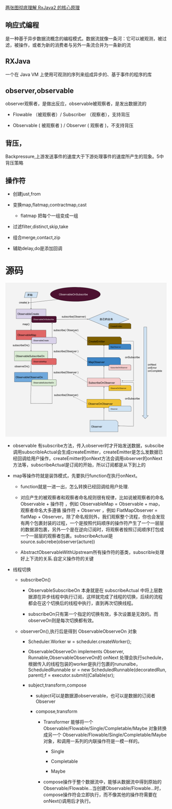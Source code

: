 [两张图彻底理解 RxJava2 的核心原理](http://solart.cc/2020/06/16/understand_rxjava2/)

## 响应式编程
是一种基于异步数据流概念的编程模式。数据流就像一条河：它可以被观测，被过滤，被操作，或者为新的消费者与另外一条流合并为一条新的流


## RXJava
一个在 Java VM 上使用可观测的序列来组成异步的、基于事件的程序的库

## observer,observable
observer观察者，是做出反应，observable被观察者，是发出数据流的


- Flowable （被观察者）/ Subscriber （观察者），支持背压


- Observable ( 被观察者 ) / Observer ( 观察者 )，不支持背压





## 背压，
Backpressure,上游发送事件的速度大于下游处理事件的速度所产生的现象。5中背压策略


## 操作符


- 创建just,from


- 变换map,flatmap,contractmap,cast

    - flatmap 把每个一组变成一组


- 过滤filter,distinct,skip,take


- 组合merge,contact,zip


- 辅助delay,do是添加回调





# 源码
![](./1.jpg)

- observable 有subscribe方法，传入observer时才开始发送数据，subscibe调用subscribleActual会生成createEmitter，createEmitter是怎么发数据已经回调给用户操作，createEmitter的onNext方法会调用observer的onNext方法等，subscribeActual是订阅的开始，所以订阅都是从下到上的


- map等操作符就是装饰模式，先要执行function在执行onNext。

    - function就是一进一出，怎么转换已经回调给用户处理.

    - 对应产生的被观察者和观察者命名规则很有规律，比如说被观察者的命名 Observable + 操作符 ，例如 ObservableMap = Observable + map，观察者命名大多遵循 操作符 + Observer ，例如 FlatMapObserver = flatMap + Observer。除了命名规则外，我们观察整个流程，你也会发现有两个包裹封装的过程，一个是按照代码顺序的操作符产生了一个一层层的数据源包裹，另外一个是在逆向订阅时，将观察者按照订阅顺序打包成一个一层层的观察者包裹。subscribeActual是source.subcrebe(observer(acture))

    - AbstractObservableWithUpstream所有操作符的基类，subscrible处理好上下流的关系.自定义操作符的关键

- 线程切换

    - subscribeOn()

         - ObservableSubscribeOn 本身就是在 subscribeActual 中将上层数据源在异步线程中执行订阅，这样就完成了线程的切换，后续的流程都会在这个切换后的线程中执行，直到再次切换线程。

         - subscribeOn只有第一个指定的切换有效，多次设置是无效的。而observeOn则是每次切换都有效。

    - observerOn(),执行后是得到 ObservableObserveOn 对象

         - Scheduler.Worker w = scheduler.createWorker();

         - ObservableObserveOn implements Observer<T>, Runnable,ObservableObserveOn的 onNext 处理会执行schedule，根据传入的线程包装的worker是执行包裹的rununalbe， ScheduledRunnable sr = new ScheduledRunnable(decoratedRun, parent);f = executor.submit((Callable<Object>)sr);


- subject,transform,compose

    - subject可以是数据源observerable，也可以是数据的订阅者Observer

    - compose,transform

         - Transformer 能够将一个 Observable/Flowable/Single/Completable/Maybe 对象转换成另一个 Observable/Flowable/Single/Completable/Maybe 对象，和调用一系列的内联操作符是一模一样的。

              - Single

              - Completable

              - Maybe

         - compose操作于整个数据流中，能够从数据流中得到原始的Observable/Flowable...当创建Observable/Flowable...时，compose操作符会立即执行，而不像其他的操作符需要在onNext()调用后才执行。

